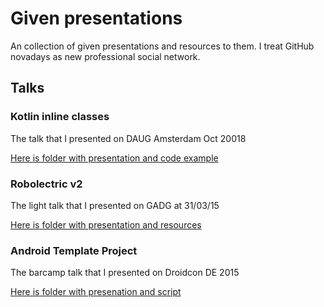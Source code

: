 # Given presentations
An collection of given presentations and resources to them. I treat GitHub novadays as new professional social network.

## Talks
### Kotlin inline classes
The talk that I presented on DAUG Amsterdam Oct 20018

[Here is folder with presentation and code example](inline-classes)

### Robolectric v2
The light talk that I presented on GADG at 31/03/15

[Here is folder with presentation and resources](robolectric-v2)

### Android Template Project
The barcamp talk that I presented on Droidcon DE 2015

[Here is folder with presenation and script](droidcon-de)
